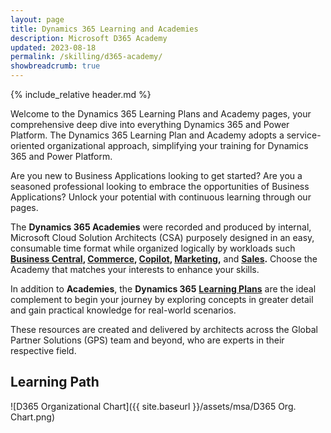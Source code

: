 ```yaml
---
layout: page
title: Dynamics 365 Learning and Academies
description: Microsoft D365 Academy
updated: 2023-08-18
permalink: /skilling/d365-academy/
showbreadcrumb: true
---
```

{% include_relative header.md %}

Welcome to the Dynamics 365 Learning Plans and Academy pages, your comprehensive deep dive into everything Dynamics 365 and Power Platform. The Dynamics 365 Learning Plan and Academy adopts a service-oriented organizational approach, simplifying your training for Dynamics 365 and Power Platform.

Are you new to Business Applications looking to get started? Are you a seasoned professional looking to embrace the opportunities of Business Applications? Unlock your potential with continuous learning through our pages. 

The **Dynamics 365 Academies** were recorded and produced by internal, Microsoft Cloud Solution Architects (CSA) purposely designed in an easy, consumable time format while organized logically by workloads such **[Business Central](/PartnerResources/skilling/d365-academy/business-central-academy/), [Commerce](/PartnerResources/skilling/d365-academy/d365-commerce-academy/), [Copilot](/PartnerResources/skilling/d365-academy/d365-copilot-academy), [Marketing](/PartnerResources/skilling/d365-academy/d365-marketing-academy),** and **[Sales](/PartnerResources/skilling/d365-academy/d365-sales-academy).** Choose the Academy that matches your interests to enhance your skills.

In addition to **Academies**, the **Dynamics 365** **[Learning Plans](/PartnerResources/skilling/d365-academy/business-applications)** are the ideal complement to begin your journey by exploring concepts in greater detail and gain practical knowledge for real-world scenarios.

These resources are created and delivered by architects across the Global Partner Solutions (GPS) team and beyond, who are experts in their respective field.

## Learning Path
![D365 Organizational Chart]({{ site.baseurl }}/assets/msa/D365 Org. Chart.png)